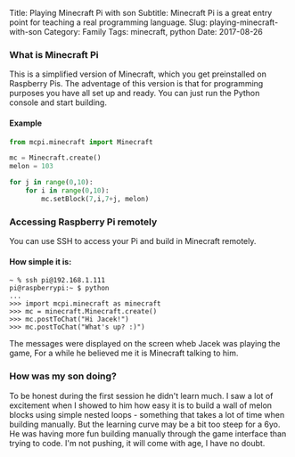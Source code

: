 Title: Playing Minecraft Pi with son
Subtitle: Minecraft Pi is a great entry point for teaching a real programming language.
Slug: playing-minecraft-with-son
Category: Family
Tags: minecraft, python
Date: 2017-08-26


### What is Minecraft Pi


This is a simplified version of Minecraft, which you get preinstalled on Raspberry Pis. The adventage of this version is that for programming purposes you have all set up and ready. You can just run the Python console and start building.

#### Example

```python
from mcpi.minecraft import Minecraft

mc = Minecraft.create()
melon = 103

for j in range(0,10):
	for i in range(0,10):
		mc.setBlock(7,i,7+j, melon)

```

### Accessing Raspberry Pi remotely

You can use SSH to access your Pi and build in Minecraft remotely.

#### How simple it is:

```shell
~ % ssh pi@192.168.1.111
pi@raspberrypi:~ $ python
...
>>> import mcpi.minecraft as minecraft
>>> mc = minecraft.Minecraft.create()
>>> mc.postToChat("Hi Jacek!")
>>> mc.postToChat("What's up? :)")
```

The messages were displayed on the screen wheb Jacek was playing the game, For a while he believed me it is Minecraft talking to him.


### How was my son doing?

To be honest during the first session he didn't learn much. I saw a lot of excitement when I showed to him how easy it is to build a wall of melon blocks using simple nested loops - something that takes a lot of time when building manually.
But the learning curve may be a bit too steep for a 6yo. He was having more fun building manually through the game interface than trying to code. I'm not pushing, it will come with age, I have no doubt.
